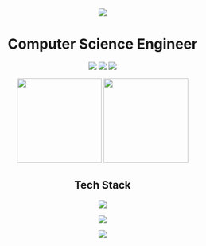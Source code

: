 <div align="center">
  <img src="https://capsule-render.vercel.app/api?type=waving&color=gradient&height=200&section=header&text=Royston%20Dsouza&fontSize=80&fontAlignY=35&animation=twinkling" />
</div>

<h1 align="center">Computer Science Engineer</h1>

<p align="center">
  <a href="https://roystondsouzav3.vercel.app"><img src="https://img.shields.io/badge/Website-4285F4?style=for-the-badge&logo=GoogleChrome&logoColor=white"/></a>
  <a href="mailto:roystonad2004@gmail.com"><img src="https://img.shields.io/badge/Email-D14836?style=for-the-badge&logo=gmail&logoColor=white"/></a>
  <a href="https://linkedin.com/in/royston-akash-dsouza"><img src="https://img.shields.io/badge/LinkedIn-0077B5?style=for-the-badge&logo=linkedin&logoColor=white"/></a>
</p>

<div align="center">
  <img src="https://github-readme-stats.vercel.app/api?username=roystondz&show_icons=true&theme=radical&hide_border=true&count_private=true&hide=issues" height="170"/>
  <img src="https://github-readme-stats.vercel.app/api/top-langs/?username=roystondz&layout=compact&theme=radical&hide_border=true" height="170"/>
</div>

<h2 align="center">Tech Stack</h2>

<p align="center">
  <img src="https://skillicons.dev/icons?i=js,ts,react,nextjs,nodejs,express,tailwind,prisma,mongodb,postgres,git&perline=6" />
</p>


<div align="center">
<!--   <a href="https://github.com/roystondz/Blog.v2">
    <img src="https://github-readme-stats.vercel.app/api/pin/?username=roystondz&repo=Blog.v2&theme=radical&hide_border=true" />
  </a> -->
  <!-- <a href="https://github.com/your-username/project-2">
    <img src="https://github-readme-stats.vercel.app/api/pin/?username=your-username&repo=project-2&theme=radical&hide_border=true" />
  </a> -->
</div>
<div>
  <p align="center">
  <a href="https://quotes-github-readme.vercel.app">
    <img src="https://quotes-github-readme.vercel.app/api?type=vertical&theme=dark&border=true)](https://github.com/piyushsuthar/github-readme-quotes" />
  </a>
</p>

</div>

<div align="center">
  <img src="https://capsule-render.vercel.app/api?type=waving&color=gradient&height=100&section=footer" />
</div>





